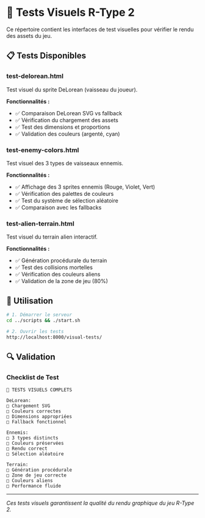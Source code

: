 # 🎨 Tests Visuels R-Type 2

Ce répertoire contient les interfaces de test visuelles pour vérifier le rendu des assets du jeu.

## 📋 Tests Disponibles

### **test-delorean.html**
Test visuel du sprite DeLorean (vaisseau du joueur).

**Fonctionnalités :**
- ✅ Comparaison DeLorean SVG vs fallback
- ✅ Vérification du chargement des assets
- ✅ Test des dimensions et proportions
- ✅ Validation des couleurs (argenté, cyan)

### **test-enemy-colors.html**
Test visuel des 3 types de vaisseaux ennemis.

**Fonctionnalités :**
- ✅ Affichage des 3 sprites ennemis (Rouge, Violet, Vert)
- ✅ Vérification des palettes de couleurs
- ✅ Test du système de sélection aléatoire
- ✅ Comparaison avec les fallbacks

### **test-alien-terrain.html**
Test visuel du terrain alien interactif.

**Fonctionnalités :**
- ✅ Génération procédurale du terrain
- ✅ Test des collisions mortelles
- ✅ Vérification des couleurs aliens
- ✅ Validation de la zone de jeu (80%)

## 🚀 Utilisation

```bash
# 1. Démarrer le serveur
cd ../scripts && ./start.sh

# 2. Ouvrir les tests
http://localhost:8000/visual-tests/
```

## 🔍 Validation

### Checklist de Test
```
🎨 TESTS VISUELS COMPLETS

DeLorean:
□ Chargement SVG
□ Couleurs correctes
□ Dimensions appropriées
□ Fallback fonctionnel

Ennemis:
□ 3 types distincts
□ Couleurs préservées
□ Rendu correct
□ Sélection aléatoire

Terrain:
□ Génération procédurale
□ Zone de jeu correcte
□ Couleurs aliens
□ Performance fluide
```

---

*Ces tests visuels garantissent la qualité du rendu graphique du jeu R-Type 2.*

